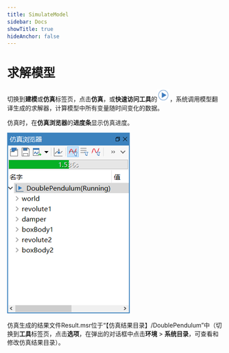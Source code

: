```yaml
---
title: SimulateModel
sidebar: Docs
showTitle: true
hideAnchor: false
---
```

# 求解模型

切换到**建模**或**仿真**标签页，点击**仿真**，或**快速访问工具**的<img src="SimulateModel.assets/仿真图标.png" alt="image-20200922155156500" style="zoom:67%;" />，系统调用模型翻译生成的求解器，计算模型中所有变量随时间变化的数据。

仿真时，在**仿真浏览器**的**进度条**显示仿真进度。

![image-20210122104039216](SimulateModel.assets/仿真进度.png)

仿真生成的结果文件Result.msr位于“【仿真结果目录】/DoublePendulum”中（切换到**工具**标签页，点击**选项**，在弹出的对话框中点击**环境** > **系统目录**，可查看和修改仿真结果目录）。
